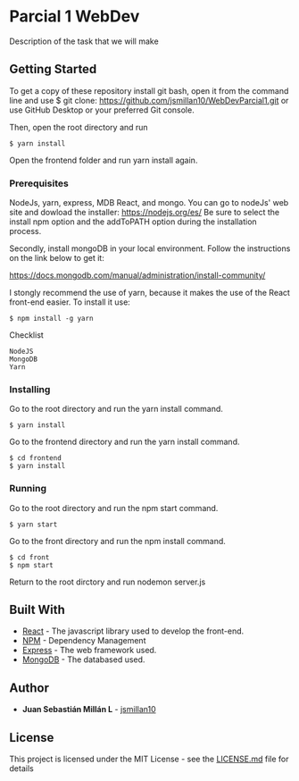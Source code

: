 # Parcial 1 WebDev
Description of the task that we will make
## Getting Started
To get a copy of these repository install git bash, open it from the command line and use 
$ git clone: https://github.com/jsmillan10/WebDevParcial1.git
or use GitHub Desktop or your preferred Git console.

Then, open the root directory and run
```
$ yarn install
```
Open the frontend folder and run yarn install again.

### Prerequisites

NodeJs, yarn, express, MDB React, and mongo.
You can go to nodeJs' web site and dowload the installer: https://nodejs.org/es/
Be sure to select the install npm option and the addToPATH option during the installation process.

Secondly, install mongoDB in your local environment. Follow the instructions on the link below to get it:

https://docs.mongodb.com/manual/administration/install-community/

I stongly recommend the use of yarn, because it makes the use of the React front-end easier. To install it use:
```
$ npm install -g yarn
```

Checklist
```
NodeJS
MongoDB
Yarn

```

### Installing

Go to the root directory and run the yarn install command.

```
$ yarn install
```

Go to the frontend directory and run the yarn install command.

```
$ cd frontend
$ yarn install
```

### Running

Go to the root directory and run the npm start command.

```
$ yarn start
```

Go to the front directory and run the npm install command.

```
$ cd front
$ npm start
```
Return to the root dirctory and run nodemon server.js



## Built With

* [React](https://reactjs.org/) - The javascript library used to develop the front-end.
* [NPM](https://www.npmjs.com/) - Dependency Management
* [Express](http://expressjs.com/es/) - The web framework used.
* [MongoDB](https://www.mongodb.com/es) - The databased used.


## Author

* **Juan Sebastián Millán L** - [jsmillan10](https://github.com/jsmillan10)



## License

This project is licensed under the MIT License - see the [LICENSE.md](LICENSE) file for details
